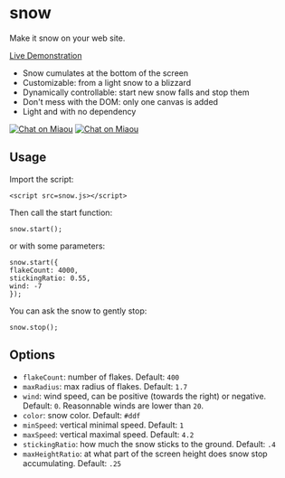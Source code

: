 # snow
Make it snow on your web site.

[Live Demonstration](https://Canop.github.io/snow/)

* Snow cumulates at the bottom of the screen
* Customizable: from a light snow to a blizzard
* Dynamically controllable: start new snow falls and stop them
* Don't mess with the DOM: only one canvas is added
* Light and with no dependency

[![Chat on Miaou](https://dystroy.org/miaou/static/shields/room-fr.svg?v=1)](https://dystroy.org/miaou/3?Code_Croissants)
[![Chat on Miaou](https://dystroy.org/miaou/static/shields/room-en.svg?v=1)](https://dystroy.org/miaou/8?Javascript)

## Usage

Import the script:

    <script src=snow.js></script>

Then call the start function:

    snow.start();

or with some parameters:

    snow.start({
	flakeCount: 4000,
	stickingRatio: 0.55,
	wind: -7
    });

You can ask the snow to gently stop:

    snow.stop();

## Options

* `flakeCount`: number of flakes. Default: `400`
* `maxRadius`: max radius of flakes. Default: `1.7`
* `wind`: wind speed, can be positive (towards the right) or negative. Default: `0`. Reasonnable winds are lower than `20`.
* `color`: snow color. Default: `#ddf`
* `minSpeed`: vertical minimal speed. Default: `1`
* `maxSpeed`: vertical maximal speed. Default: `4.2`
* `stickingRatio`: how much the snow sticks to the ground. Default: `.4`
* `maxHeightRatio`: at what part of the screen height does snow stop accumulating. Default: `.25`
